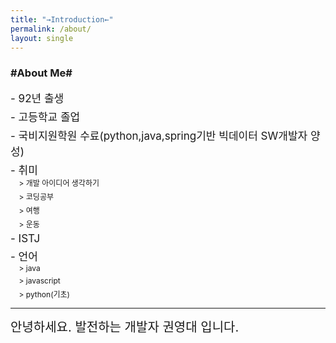 ```yaml
---
title: "→Introduction←"
permalink: /about/
layout: single
---
```


### #About Me#
<div style="font-size:17px; margin-bottom: 5px;">
- 92년 출생
</div>
<div style="font-size:17px; margin-bottom: 5px;">
- 고등학교 졸업
</div>
<div style="font-size:17px; margin-bottom: 5px;">
- 국비지원학원 수료(python,java,spring기반 빅데이터 SW개발자 양성)
</div>
<div style="font-size:17px; margin-bottom: 5px;">
- 취미
<div style="font-size:12px; margin-bottom: 5px;">
&nbsp;&nbsp;&nbsp;&nbsp;> 개발 아이디어 생각하기
</div>
<div style="font-size:12px; margin-bottom: 5px;">
&nbsp;&nbsp;&nbsp;&nbsp;> 코딩공부
</div>
<div style="font-size:12px; margin-bottom: 5px;">
&nbsp;&nbsp;&nbsp;&nbsp;> 여행
</div>
<div style="font-size:12px; margin-bottom: 5px;">
&nbsp;&nbsp;&nbsp;&nbsp;> 운동
</div>
</div>
<div style="font-size:17px; margin-bottom: 5px;">
- ISTJ
</div>
<div style="font-size:17px; margin-bottom: 5px;">
- 언어
<div style="font-size:12px; margin-bottom: 5px;">
&nbsp;&nbsp;&nbsp;&nbsp;> java 
</div>
<div style="font-size:12px; margin-bottom: 5px;">
&nbsp;&nbsp;&nbsp;&nbsp;> javascript
</div>
<div style="font-size:12px; margin-bottom: 5px;">
&nbsp;&nbsp;&nbsp;&nbsp;> python(기초)
</div>
</div>
<hr>
<div style="font-size:20px; margin-bottom: 5px;">
안녕하세요. 발전하는 개발자 권영대 입니다.
</div>
